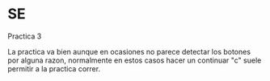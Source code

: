# SE
Practica 3

La practica va bien aunque en ocasiones no parece detectar los botones por alguna razon, normalmente en estos casos hacer un continuar "c" suele permitir a la practica correr.
